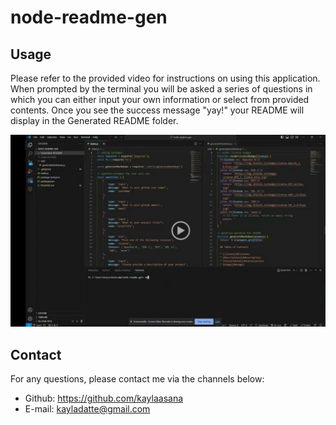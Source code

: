 # node-readme-gen

## Usage

Please refer to the provided video for instructions on using this application. When prompted by the terminal you will be asked a series of questions in which you can either input your own information or select from provided contents. Once you see the success message "yay!" your README will display in the Generated README folder.

[![Demo video](./Assets/Screenshot.png)](https://drive.google.com/file/d/150zhXDmerqcE11CBwBFWddbGwzVyHwwy/view)

## Contact

For any questions, please contact me via the channels below:
* Github: https://github.com/kaylaasana
* E-mail: kayladatte@gmail.com